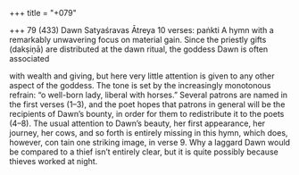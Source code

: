 +++
title = "+079"

+++
79 (433)
Dawn
Satyaśravas Ātreya
10 verses: paṅkti
A hymn with a remarkably unwavering focus on material gain. Since the priestly gifts  (dakṣiṇā) are distributed at the dawn ritual, the goddess Dawn is often associated

with wealth and giving, but here very little attention is given to any other aspect of  the goddess. The tone is set by the increasingly monotonous refrain: “o well-born  lady, liberal with horses.” Several patrons are named in the first verses (1–3), and the  poet hopes that patrons in general will be the recipients of Dawn’s bounty, in order  for them to redistribute it to the poets (4–8).
The usual attention to Dawn’s beauty, her first appearance, her journey, her  cows, and so forth is entirely missing in this hymn, which does, however, con tain one striking image, in verse 9. Why a laggard Dawn would be compared  to a thief isn’t entirely clear, but it is quite possibly because thieves worked  at night.